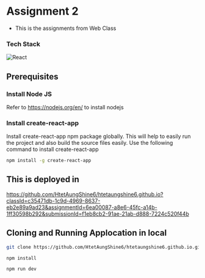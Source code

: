 # Assignment 2
- This is the assignments from Web Class

### Tech Stack
![React](https://img.shields.io/badge/react-%2320232a.svg?style=for-the-badge&logo=react&logoColor=%2361DAFB)

## Prerequisites


### Install Node JS
Refer to https://nodejs.org/en/ to install nodejs

### Install create-react-app
Install create-react-app npm package globally. This will help to easily run the project and also build the source files easily. Use the following command to install create-react-app

```bash 
npm install -g create-react-app
```

## This is deployed in 
https://github.com/HtetAungShine6/htetaungshine6.github.io?classId=c35471db-1c9d-4969-8637-eb2e89a9ad23&assignmentId=6ea00087-a8e6-45fc-a14b-1ff30598b292&submissionId=f1eb8cb2-91ae-21ab-d888-7224c520f44b

## Cloning and Running Applocation in local
```bash
git clone https://github.com/HtetAungShine6/htetaungshine6.github.io.git
```

```bash
npm install
```

```bash
npm run dev
```

